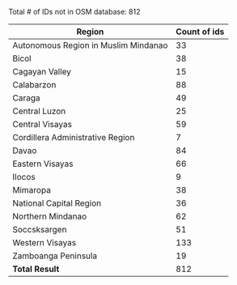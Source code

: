 Total # of IDs not in OSM database: 812

| Region | Count of ids |
|--------|--------------|
| Autonomous Region in Muslim Mindanao | 33 |
| Bicol |	38 |
| Cagayan Valley | 15 |
| Calabarzon | 88 |
| Caraga | 49 |
| Central Luzon | 25 |
| Central Visayas | 59 |
| Cordillera Administrative Region | 7 |
| Davao | 84 |
| Eastern Visayas |	66 |
| Ilocos | 9 |
| Mimaropa | 38 |
| National Capital Region | 36 |
| Northern Mindanao | 62 |
| Soccsksargen | 51 |
| Western Visayas | 133 |
| Zamboanga Peninsula | 19 |
| **Total Result** | 812 |
